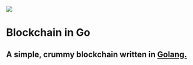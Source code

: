![](https://external-content.duckduckgo.com/iu/?u=https%3A%2F%2Fmiro.medium.com%2Fmax%2F1200%2F1*rVSxekKYPtyYtx5A9luNBw.png&f=1&nofb=1)
# Blockchain in Go
## A simple, crummy blockchain written in [Golang.](https://go.dev/)